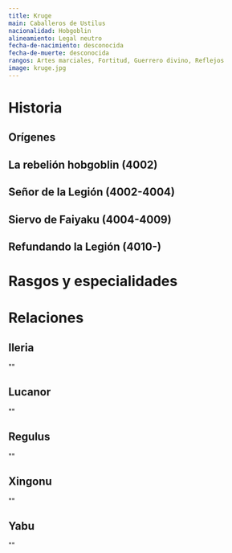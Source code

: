 ```yaml
---
title: Kruge
main: Caballeros de Ustilus
nacionalidad: Hobgoblin
alineamiento: Legal neutro
fecha-de-nacimiento: desconocida
fecha-de-muerte: desconocida
rangos: Artes marciales, Fortitud, Guerrero divino, Reflejos
image: kruge.jpg
---
```




# Historia

## Orígenes



## La rebelión hobgoblin (4002)



## Señor de la Legión (4002-4004)



## Siervo de Faiyaku (4004-4009)



## Refundando la Legión (4010-)



# Rasgos y especialidades



# Relaciones

## Ileria

""

## Lucanor

""

## Regulus

""

## Xingonu

""

## Yabu

""

